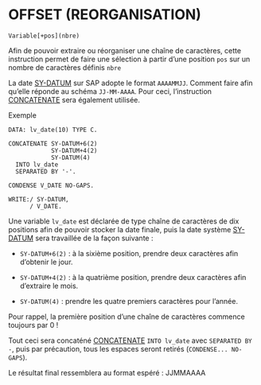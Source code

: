 # OFFSET (REORGANISATION)

```abap
Variable[+pos](nbre)
```

Afin de pouvoir extraire ou réorganiser une chaîne de caractères, cette instruction permet de faire une sélection à partir d’une position `pos` sur un nombre de caractères définis `nbre`

La date [SY-DATUM](../../00_HELP/02_SY_SYSTEM.md) sur SAP adopte le format `AAAAMMJJ`. Comment faire afin qu’elle réponde au schéma `JJ-MM-AAAA`. Pour ceci, l’instruction [CONCATENATE](./08_INSTRUCTION_CONCATENATE.md) sera également utilisée.

Exemple

```abap
DATA: lv_date(10) TYPE C.

CONCATENATE SY-DATUM+6(2)
            SY-DATUM+4(2)
            SY-DATUM(4) 
  INTO lv_date 
  SEPARATED BY '-'.

CONDENSE V_DATE NO-GAPS.

WRITE:/ SY-DATUM,
      / V_DATE.
```

Une variable `lv_date` est déclarée de type chaîne de caractères de dix positions afin de pouvoir stocker la date finale, puis la date système [SY-DATUM](../../00_HELP/02_SY_SYSTEM.md) sera travaillée de la façon suivante :

- `SY-DATUM+6(2)` : à la sixième position, prendre deux caractères afin d’obtenir le jour.

- `SY-DATUM+4(2)` : à la quatrième position, prendre deux caractères afin d’extraire le mois.

- `SY-DATUM(4)` : prendre les quatre premiers caractères pour l’année.

Pour rappel, la première position d’une chaîne de caractères commence toujours par 0 !

Tout ceci sera concaténé [CONCATENATE](./08_INSTRUCTION_CONCATENATE.md) `INTO lv_date` avec `SEPARATED BY -`, puis par précaution, tous les espaces seront retirés (`CONDENSE... NO-GAPS`).

Le résultat final ressemblera au format espéré : JJMMAAAA
